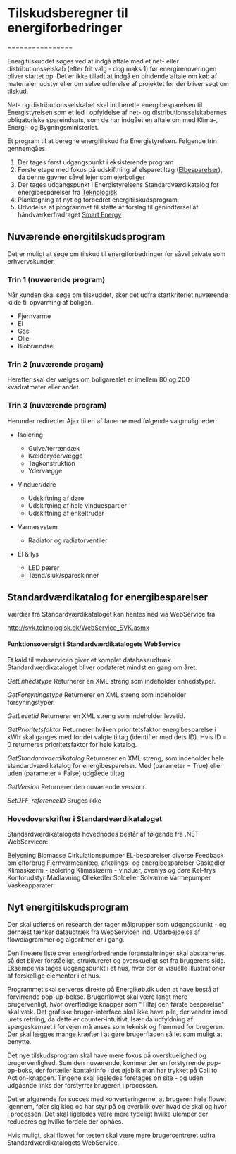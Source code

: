 # Tilskudsberegner til energiforbedringer
================

Energitilskuddet søges ved at indgå aftale med et net- eller distributionsselskab (efter frit valg - dog maks 1) før energirenoveringen bliver startet op. Det er ikke tilladt at indgå en bindende aftale om køb af materialer, udstyr eller om selve udførelse af projektet før der bliver søgt om tilskud. 

Net- og distributionsselskabet skal indberette energibesparelsen til Energistyrelsen som et led i opfyldelse af net- og distributionsselskabernes obligatoriske spareindsats, som de har indgået en aftale om med Klima-, Energi- og Bygningsministeriet. 

Et program til at beregne energitilskud fra Energistyrelsen. Følgende trin gennemgåes:

1. Der tages først udgangspunkt i eksisterende program
2. Første etape med fokus på udskiftning af elsparetiltag ([Elbesparelser](http://sparefeber.dk/spar-paa-elregningen/)), da denne gavner såvel lejer som ejerboliger  
3. Der tages udgangspunkt i Energistyrelsens Standardværdikatalog for energibesparelser fra [Teknologisk](http://svk.teknologisk.dk/Pages_open/Default.aspx)
4. Planlægning af nyt og forbedret energitilskudsprogram
4. Udvidelse af programmet til støtte af forslag til genindførsel af håndværkerfradraget [Smart Energy](http://smartenergi.dk/haandvaerkerfradrag/)

## Nuværende energitilskudsprogram

Det er muligt at søge om tilskud til energiforbedringer for såvel private som erhvervskunder.

### Trin 1 (nuværende program)
Når kunden skal søge om tilskuddet, sker det udfra startkriteriet nuværende kilde til opvarming af boligen.

- Fjernvarme
- El
- Gas
- Olie
- Biobrændsel

### Trin 2 (nuværende progam)
Herefter skal der vælges om boligarealet er imellem 80 og 200 kvadratmeter eller andet.

### Trin 3 (nuværende program)
Herunder redirecter Ajax til en af fanerne med følgende valgmuligheder:
- Isolering
  - Gulve/terrændæk
  - Kælderydervægge
  - Tagkonstruktion
  - Ydervægge

- Vinduer/døre
  - Udskiftning af døre
  - Udskiftning af hele vinduespartier
  - Udskiftning af enkeltruder

- Varmesystem
  - Radiator og radiatorventiler

- El & lys
  - LED pærer
  - Tænd/sluk/spareskinner

## Standardværdikatalog for energibesparelser

Værdier fra Standardværdikataloget kan hentes ned via WebService fra

http://svk.teknologisk.dk/WebService_SVK.asmx

#### Funktionsoversigt i Standardværdikatalogets WebService
Et kald til webservicen giver et komplet databaseudtræk. Standardværdikataloget bliver opdateret mindst en gang om året.

*GetEnhedstype*
Returnerer en XML streng som indeholder enhedstyper.

*GetForsyningstype*
Returnerer en XML streng som indeholder forsyningstyper.

*GetLevetid*
Returnerer en XML streng som indeholder levetid.

*GetPrioritetsfaktor*
Returnerer hvilken prioritetsfaktor energibesparelse i kWh skal ganges med for det valgte tiltag (identifier med dets ID). Hvis ID = 0 returneres prioritetsfaktor for hele katalog.

*GetStandardvaerdikatalog*
Returnerer en XML streng, som indeholder hele standardværdikatalog for energibesparelser. Med (parameter = True) eller uden (parameter = False) udgåede tiltag

*GetVersion*
Returnerer den nuværende versionr.

*SetDFF_referenceID*
Bruges ikke

### Hovedoverskrifter i Standardværdikataloget

Standardværdikatalogets hovednodes består af følgende fra .NET WebServicen:

Belysning
Biomasse
Cirkulationspumper
EL-besparelser diverse
Feedback om elforbrug
Fjernvarmeanlæg, afkølings- og energibesparelser
Gaskedler
Klimaskærm - isolering
Klimaskærm - vinduer, ovenlys og døre
Køl-frys
Kontorudstyr
Madlavning
Oliekedler
Solceller
Solvarme
Varmepumper
Vaskeapparater

## Nyt energitilskudsprogram

Der skal udføres en research der tager målgrupper som udgangspunkt - og dernæst tænker dataudtræk fra WebServicen ind. Udarbejdelse af flowdiagrammer og algoritmer er i gang.

Den lineære liste over energiforbedrende foranstaltninger skal abstraheres, så det bliver forståeligt, struktureret og overskueligt set fra brugerens side. Eksempelvis tages udgangspunkt i et hus, hvor der er visuelle illustrationer af forskellige elementer i et hus.

Programmet skal serveres direkte på Energikøb.dk uden at have bestå af forvirrende pop-up-bokse. Brugerflowet skal være langt mere brugervenligt, hvor overflødige knapper som "Tilføj den første besparelse" skal væk. Det grafiske bruger-interface skal ikke have pile, der vender imod urets retning, da dette er counter-intuitivt. Især da udfyldning af spørgeskemaet i forvejen må anses som teknisk og fremmed for brugeren. Der skal lægges mange kræfter i at gøre brugerfladen så let som muligt at benytte.

Det nye tilskudsprogram skal have mere fokus på overskuelighed og brugervenlighed. Som den nuværende, kommer der en forstyrrende pop-op-boks, der fortæller kontaktinfo i det øjeblik man har trykket på Call to Action-knappen. Tingene skal ligeledes foretages on site - og uden udgående links der forstyrrer brugeren i processen.

Det er afgørende for succes med konverteringerne, at brugeren hele flowet igennem, føler sig klog og har styr på og overblik over hvad de skal og hvor i processen. Det skal ligeledes være mere tydeligt hvilke ulemper der reduceres og hvilke fordele der opnåes.

Hvis muligt, skal flowet for testen skal være mere brugercentreret udfra Standardværdikatalogets WebService.

